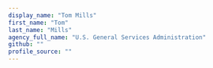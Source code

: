 ```yaml
---
display_name: "Tom Mills"
first_name: "Tom"
last_name: "Mills"
agency_full_name: "U.S. General Services Administration"
github: ""
profile_source: ""
---
```

